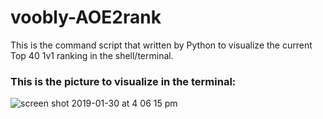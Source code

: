 # voobly-AOE2rank
This is the command script that written by Python to visualize the current Top 40 1v1 ranking in the shell/terminal. 

### This is the picture to visualize in the terminal:
![screen shot 2019-01-30 at 4 06 15 pm](https://user-images.githubusercontent.com/33019130/52013471-26c59000-24ab-11e9-84ae-fbfc3a8bdf77.png)
